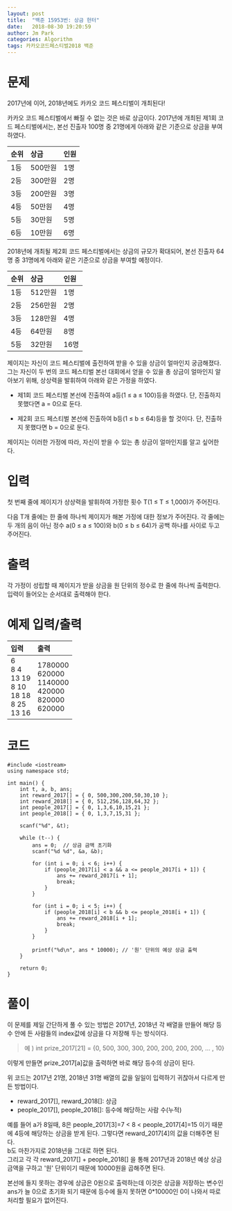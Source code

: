 ```yaml
---
layout: post
title:  "백준 15953번: 상금 헌터"
date:   2018-08-30 19:20:59
author: Jm Park
categories: Algorithm
tags: 카카오코드페스티벌2018 백준
---
```


# 문제
2017년에 이어, 2018년에도 카카오 코드 페스티벌이 개최된다!  

카카오 코드 페스티벌에서 빠질 수 없는 것은 바로 상금이다. 2017년에 개최된 제1회 코드 페스티벌에서는, 본선 진출자 100명 중 21명에게 아래와 같은 기준으로 상금을 부여하였다.

| 순위 | 상금 | 인원 |
| :--- | :--- |  :--- |
| 1등 | 500만원 | 1명 |
| 2등 | 300만원 | 2명 |
| 3등 | 200만원 | 3명 |
| 4등 | 50만원 | 4명 |
| 5등 | 30만원 | 5명 |
| 6등 | 10만원 | 6명 |

2018년에 개최될 제2회 코드 페스티벌에서는 상금의 규모가 확대되어, 본선 진출자 64명 중 31명에게 아래와 같은 기준으로 상금을 부여할 예정이다.

| 순위 | 상금 | 인원 |
| :--- | :--- |  :--- |
| 1등 | 512만원 | 1명 |
| 2등 | 256만원 | 2명 |
| 3등 | 128만원 | 4명 |
| 4등 | 64만원 | 8명 |
| 5등 | 32만원 | 16명 |

제이지는 자신이 코드 페스티벌에 출전하여 받을 수 있을 상금이 얼마인지 궁금해졌다. 그는 자신이 두 번의 코드 페스티벌 본선 대회에서 얻을 수 있을 총 상금이 얼마인지 알아보기 위해, 상상력을 발휘하여 아래와 같은 가정을 하였다.  
* 제1회 코드 페스티벌 본선에 진출하여 a등(1 ≤ a ≤ 100)등을 하였다. 단, 진출하지 못했다면 a = 0으로 둔다.

* 제2회 코드 페스티벌 본선에 진출하여 b등(1 ≤ b ≤ 64)등을 할 것이다. 단, 진출하지 못했다면 b = 0으로 둔다.

제이지는 이러한 가정에 따라, 자신이 받을 수 있는 총 상금이 얼마인지를 알고 싶어한다.

# 입력
첫 번째 줄에 제이지가 상상력을 발휘하여 가정한 횟수 T(1 ≤ T ≤ 1,000)가 주어진다.  

다음 T개 줄에는 한 줄에 하나씩 제이지가 해본 가정에 대한 정보가 주어진다. 각 줄에는 두 개의 음이 아닌 정수 a(0 ≤ a ≤ 100)와 b(0 ≤ b ≤ 64)가 공백 하나를 사이로 두고 주어진다.

# 출력
각 가정이 성립할 때 제이지가 받을 상금을 원 단위의 정수로 한 줄에 하나씩 출력한다. 입력이 들어오는 순서대로 출력해야 한다.

# 예제 입력/출력

| 입력 | 출력 |
| :--- | :--- |  
| 6<br>8 4<br>13 19<br>8 10<br>18 18<br>8 25<br>13 16 | 1780000<br>620000<br>1140000<br>420000<br>820000<br>620000 |

# 코드
```{.cpp}
#include <iostream>
using namespace std;

int main() {
	int t, a, b, ans;
	int reward_2017[] = { 0, 500,300,200,50,30,10 };
	int reward_2018[] = { 0, 512,256,128,64,32 };
	int people_2017[] = { 0, 1,3,6,10,15,21 };
	int people_2018[] = { 0, 1,3,7,15,31 };

	scanf("%d", &t);

	while (t--) {
		ans = 0;  // 상금 금액 초기화
		scanf("%d %d", &a, &b);

		for (int i = 0; i < 6; i++) {
			if (people_2017[i] < a && a <= people_2017[i + 1]) {
				ans += reward_2017[i + 1];
				break;
			}
		}
			
		for (int i = 0; i < 5; i++) {
			if (people_2018[i] < b && b <= people_2018[i + 1]) {
				ans += reward_2018[i + 1];
				break;
			}
		}

		printf("%d\n", ans * 10000); // '원' 단위의 예상 상금 출력
	}
		
	return 0;
}
```

# 풀이
이 문제를 제일 간단하게 풀 수 있는 방법은 2017년, 2018년 각 배열을 만들어 해당 등수 안에 든 사람들의 index값에 상금을 다 저장해 두는 방식이다.  
> 예 ) int prize_2017[21] = {0, 500, 300, 300, 200, 200, 200, 200, ... , 10}

이렇게 만들면 prize_2017[a]값을 출력하면 바로 해당 등수의 상금이 된다.  

위 코드는 2017년 21명, 2018년 31명 배열의 값을 일일이 입력하기 귀찮아서 다르게 만든 방법이다.  

* reward_2017[], reward_2018[]: 상금  
* people_2017[], people_2018[]: 등수에 해당하는 사람 수(누적)  

예를 들어 a가 8일때, 8은 people_2017[3]=7 < 8 <  people_2017[4]=15 이기 때문에 4등에 해당하는 상금을 받게 된다. 그렇다면 reward_2017[4]의 값을 더해주면 된다.  
b도 마찬가지로 2018년을 그대로 하면 된다.  
그리고 각 각 reward_2017[] + people_2018[] 을 통해 2017년과 2018년 예상 상금 금액을 구하고 '원' 단위이기 때문에 10000원을 곱해주면 된다.  

본선에 들지 못하는 경우에 상금은 0원으로 출력하는데 이것은 상금을 저장하는 변수인 ans가 늘 0으로 초기화 되기 때문에 등수에 들지 못하면 0*10000인 0이 나와서 따로 처리할 필요가 없어진다. 